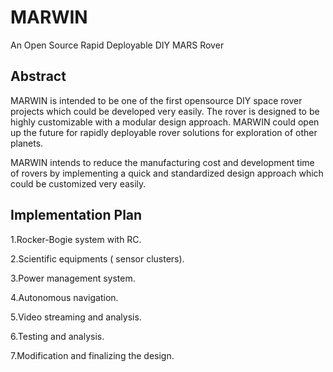 # MARWIN
An Open Source Rapid Deployable DIY MARS Rover

## Abstract

MARWIN is intended to be one of the first opensource DIY space rover projects which could be developed very easily. The rover is designed to be highly customizable with a modular design approach. MARWIN could open up the future for rapidly deployable rover solutions for exploration of other planets.

MARWIN intends to reduce the manufacturing cost and development time of rovers by implementing a quick and standardized design approach which could be customized very easily.

## Implementation Plan

1.Rocker-Bogie system with RC.

2.Scientific equipments ( sensor clusters).

3.Power management system.

4.Autonomous navigation.

5.Video streaming and analysis.

6.Testing and analysis.

7.Modification and finalizing the design.



